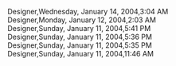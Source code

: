 ﻿Designer,Wednesday, January 14, 2004,3:04 AM  Designer,Monday, January 12, 2004,2:03 AM  Designer,Sunday, January 11, 2004,5:41 PM  Designer,Sunday, January 11, 2004,5:36 PM  Designer,Sunday, January 11, 2004,5:35 PM  Designer,Sunday, January 11, 2004,11:46 AM